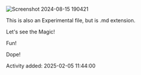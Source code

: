 ![Screenshot 2024-08-15 190421](https://github.com/user-attachments/assets/5bc0c7e2-60a6-41a2-b937-7f12889e9856)


This is also an Experimental file, but is .md extension.





Let's see the Magic!





Fun!





Dope!

Activity added: 2025-02-05 11:44:00
